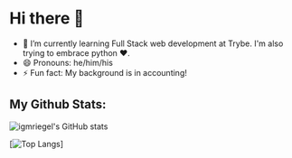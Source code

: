 # Hi there 👋

- 🌱 I’m currently learning Full Stack web development at Trybe. I'm also trying to embrace python :heart:.
- 😄 Pronouns: he/him/his
- ⚡ Fun fact: My background is in accounting!

## My Github Stats:

![igmriegel's GitHub stats](https://github-readme-stats.vercel.app/api?username=igmriegel&count_private=true)

[![Top Langs](https://github-readme-stats.vercel.app/api/top-langs/?username=igmriegel)]
